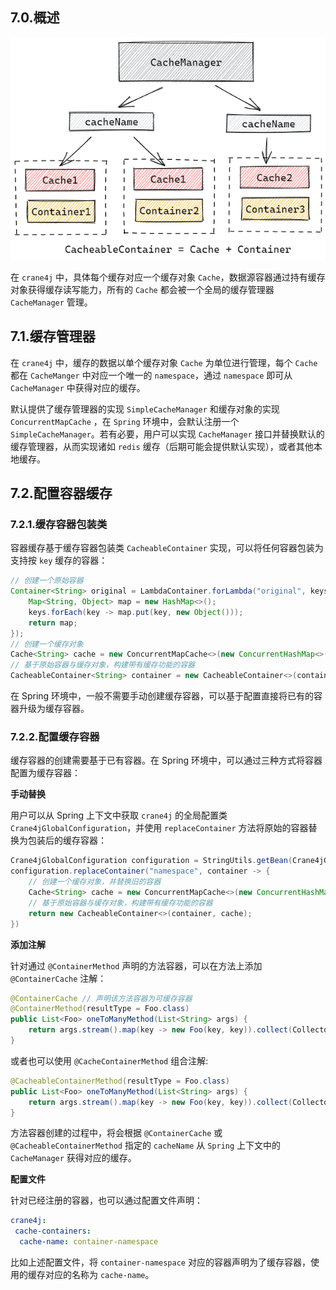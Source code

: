 ## 7.0.概述

<img src=".\image-20230225011748030.png" alt="image-20230225011748030"  />

在 `crane4j` 中，具体每个缓存对应一个缓存对象 `Cache`，数据源容器通过持有缓存对象获得缓存读写能力，所有的 `Cache` 都会被一个全局的缓存管理器 `CacheManager` 管理。

## 7.1.缓存管理器

在 `crane4j` 中，缓存的数据以单个缓存对象 `Cache` 为单位进行管理，每个 `Cache` 都在 `CacheManger` 中对应一个唯一的 `namespace`，通过 `namespace` 即可从 `CacheManager` 中获得对应的缓存。

默认提供了缓存管理器的实现 `SimpleCacheManager` 和缓存对象的实现 `ConcurrentMapCache` ，在 `Spring` 环境中，会默认注册一个 `SimpleCacheManager`。若有必要，用户可以实现 `CacheManager` 接口并替换默认的缓存管理器，从而实现诸如 `redis` 缓存（后期可能会提供默认实现），或者其他本地缓存。

## 7.2.配置容器缓存

### 7.2.1.缓存容器包装类

容器缓存基于缓存容器包装类 `CacheableContainer` 实现，可以将任何容器包装为支持按 `key` 缓存的容器：

~~~java
// 创建一个原始容器
Container<String> original = LambdaContainer.forLambda("original", keys -> {
    Map<String, Object> map = new HashMap<>();
    keys.forEach(key -> map.put(key, new Object()));
    return map;
});
// 创建一个缓存对象
Cache<String> cache = new ConcurrentMapCache<>(new ConcurrentHashMap<>(2));
// 基于原始容器与缓存对象，构建带有缓存功能的容器
CacheableContainer<String> container = new CacheableContainer<>(container, cache);
~~~

在 Spring 环境中，一般不需要手动创建缓存容器，可以基于配置直接将已有的容器升级为缓存容器。

### 7.2.2.配置缓存容器

缓存容器的创建需要基于已有容器。在 Spring 环境中，可以通过三种方式将容器配置为缓存容器：

**手动替换**

用户可以从 Spring 上下文中获取 `crane4j` 的全局配置类 `Crane4jGlobalConfiguration`，并使用 `replaceContainer` 方法将原始的容器替换为包装后的缓存容器：

~~~java
Crane4jGlobalConfiguration configuration = StringUtils.getBean(Crane4jGlobalConfiguration.class);
configuration.replaceContainer("namespace", container -> {
    // 创建一个缓存对象，并替换旧的容器
    Cache<String> cache = new ConcurrentMapCache<>(new ConcurrentHashMap<>(2));
    // 基于原始容器与缓存对象，构建带有缓存功能的容器
    return new CacheableContainer<>(container, cache);
})
~~~

**添加注解**

针对通过 `@ContainerMethod` 声明的方法容器，可以在方法上添加 `@ContainerCache` 注解：

~~~java
@ContainerCache // 声明该方法容器为可缓存容器
@ContainerMethod(resultType = Foo.class)
public List<Foo> oneToManyMethod(List<String> args) {
    return args.stream().map(key -> new Foo(key, key)).collect(Collectors.toList());
}
~~~

或者也可以使用 `@CacheContainerMethod` 组合注解:

~~~java
@CacheableContainerMethod(resultType = Foo.class)
public List<Foo> oneToManyMethod(List<String> args) {
    return args.stream().map(key -> new Foo(key, key)).collect(Collectors.toList());
}
~~~

方法容器创建的过程中，将会根据 `@ContainerCache` 或 `@CacheableContainerMethod` 指定的 `cacheName` 从 `Spring` 上下文中的 `CacheManager` 获得对应的缓存。

**配置文件**

针对已经注册的容器，也可以通过配置文件声明：

~~~yml
crane4j:
 cache-containers:
  cache-name: container-namespace
~~~

比如上述配置文件，将 `container-namespace` 对应的容器声明为了缓存容器，使用的缓存对应的名称为 `cache-name`。